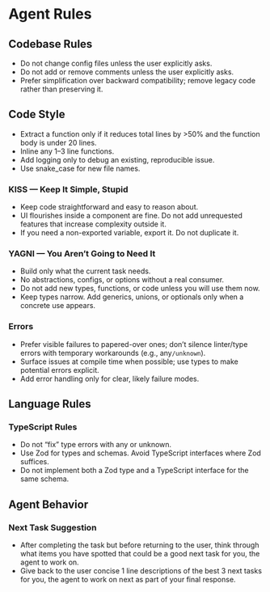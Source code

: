 # Agent Rules

## Codebase Rules

- Do not change config files unless the user explicitly asks.
- Do not add or remove comments unless the user explicitly asks.
- Prefer simplification over backward compatibility; remove legacy code rather than preserving it.

## Code Style

- Extract a function only if it reduces total lines by >50% and the function body is under 20 lines.
- Inline any 1–3 line functions.
- Add logging only to debug an existing, reproducible issue.
- Use snake_case for new file names.

### KISS — Keep It Simple, Stupid

- Keep code straightforward and easy to reason about.
- UI flourishes inside a component are fine. Do not add unrequested features that
  increase complexity outside it.
- If you need a non-exported variable, export it. Do not duplicate it.

### YAGNI — You Aren’t Going to Need It

- Build only what the current task needs.
- No abstractions, configs, or options without a real consumer.
- Do not add new types, functions, or code unless you will use them now.
- Keep types narrow. Add generics, unions, or optionals only when a concrete use appears.

### Errors

- Prefer visible failures to papered-over ones; don’t silence linter/type errors with temporary workarounds (e.g., any`/unknown`).
- Surface issues at compile time when possible; use types to make potential errors explicit.
- Add error handling only for clear, likely failure modes.

## Language Rules

### TypeScript Rules

- Do not “fix” type errors with any or unknown.
- Use Zod for types and schemas. Avoid TypeScript interfaces where Zod suffices.
- Do not implement both a Zod type and a TypeScript interface for the same schema.


## Agent Behavior

### Next Task Suggestion

- After completing the task but before returning to the user,
  think through what items you have spotted that could be a
  good next task for you, the agent to work on.
- Give back to the user concise 1 line descriptions of the best 3 next
  tasks for you, the agent to work on next as part of your final response.

